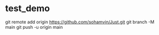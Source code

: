 # test_demo

git remote add origin https://github.com/sohamvin/Just.git
git branch -M main
git push -u origin main

